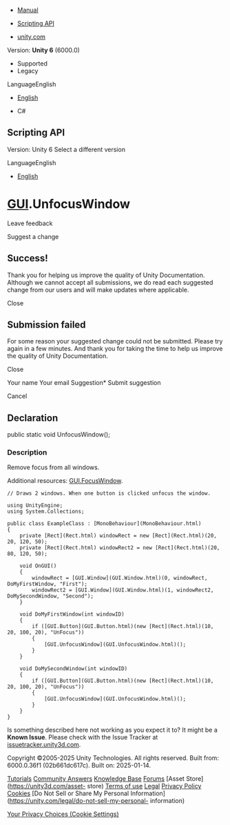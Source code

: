 [ ]()

  * [Manual](../Manual/index.html)
  * [Scripting API](../ScriptReference/index.html)

  * [unity.com](https://unity.com/)

Version: **Unity 6** (6000.0)

  * Supported
  * Legacy

LanguageEnglish

  * [English]()

  * C#

[ ](https://docs.unity3d.com)

## Scripting API

Version: Unity 6 Select a different version

LanguageEnglish

  * [English]()

#  [GUI](GUI.html).UnfocusWindow

Leave feedback

Suggest a change

## Success!

Thank you for helping us improve the quality of Unity Documentation. Although
we cannot accept all submissions, we do read each suggested change from our
users and will make updates where applicable.

Close

## Submission failed

For some reason your suggested change could not be submitted. Please <a>try
again</a> in a few minutes. And thank you for taking the time to help us
improve the quality of Unity Documentation.

Close

Your name Your email Suggestion* Submit suggestion

Cancel

[ ]()

## Declaration

public static void UnfocusWindow();

### Description

Remove focus from all windows.

Additional resources: [GUI.FocusWindow](GUI.FocusWindow.html).

    
    
    // Draws 2 windows. When one button is clicked unfocus the window.  
      
    using UnityEngine;
    using System.Collections;  
      
    public class ExampleClass : [MonoBehaviour](MonoBehaviour.html)
    {
        private [Rect](Rect.html) windowRect = new [Rect](Rect.html)(20, 20, 120, 50);
        private [Rect](Rect.html) windowRect2 = new [Rect](Rect.html)(20, 80, 120, 50);  
      
        void OnGUI()
        {
            windowRect = [GUI.Window](GUI.Window.html)(0, windowRect, DoMyFirstWindow, "First");
            windowRect2 = [GUI.Window](GUI.Window.html)(1, windowRect2, DoMySecondWindow, "Second");
        }  
      
        void DoMyFirstWindow(int windowID)
        {
            if ([GUI.Button](GUI.Button.html)(new [Rect](Rect.html)(10, 20, 100, 20), "UnFocus"))
            {
                [GUI.UnfocusWindow](GUI.UnfocusWindow.html)();
            }
        }  
      
        void DoMySecondWindow(int windowID)
        {
            if ([GUI.Button](GUI.Button.html)(new [Rect](Rect.html)(10, 20, 100, 20), "UnFocus"))
            {
                [GUI.UnfocusWindow](GUI.UnfocusWindow.html)();
            }
        }
    }
    

Is something described here not working as you expect it to? It might be a
**Known Issue**. Please check with the Issue Tracker at
[issuetracker.unity3d.com](https://issuetracker.unity3d.com).

Copyright ©2005-2025 Unity Technologies. All rights reserved. Built from:
6000.0.36f1 (02b661dc617c). Built on: 2025-01-14.

[Tutorials](https://unity3d.com/learn) [Community
Answers](https://answers.unity3d.com) [Knowledge
Base](https://support.unity3d.com/hc/en-us)
[Forums](https://forum.unity3d.com) [Asset Store](https://unity3d.com/asset-
store) [Terms of use](https://docs.unity3d.com/Manual/TermsOfUse.html)
[Legal](https://unity.com/legal) [Privacy
Policy](https://unity.com/legal/privacy-policy)
[Cookies](https://unity.com/legal/cookie-policy) [Do Not Sell or Share My
Personal Information](https://unity.com/legal/do-not-sell-my-personal-
information)

[Your Privacy Choices (Cookie Settings)](javascript:void\(0\);)

